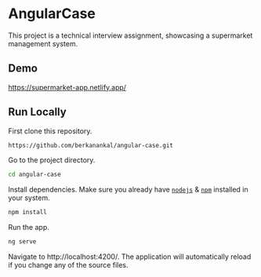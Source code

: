 # AngularCase

This project is a technical interview assignment, showcasing a supermarket management system.

## Demo

https://supermarket-app.netlify.app/

## Run Locally

First clone this repository.

```bash
https://github.com/berkanankal/angular-case.git

```

Go to the project directory.

```bash
cd angular-case

```

Install dependencies. Make sure you already have [`nodejs`](https://nodejs.org/en/) & [`npm`](https://www.npmjs.com/) installed in your system.

```bash
npm install

```

Run the app.

```bash
ng serve

```

Navigate to http://localhost:4200/. The application will automatically reload if you change any of the source files.
